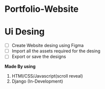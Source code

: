 # Portfolio-Website

# Ui Desing

- [ ] Create Website desing using Figma
- [ ] Import all the assets required for the desing
- [ ] Export or save the designs

**Made By using**
1. HTMl/CSS/Javascript(scroll reveal)
2. Django (In-Development)
